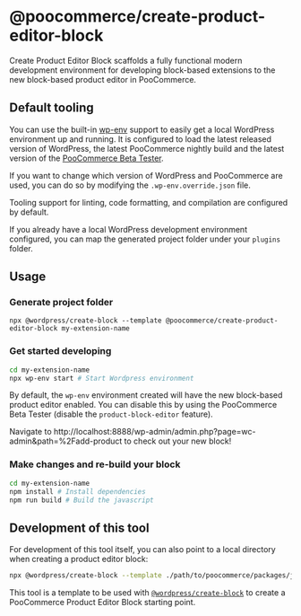 # @poocommerce/create-product-editor-block

Create Product Editor Block scaffolds a fully functional modern development environment for developing block-based extensions to the new block-based product editor in PooCommerce.

## Default tooling

You can use the built-in [wp-env](https://github.com/WordPress/gutenberg/tree/trunk/packages/env) support to easily get a local WordPress environment up and running. It is configured to load the latest released version of WordPress, the latest PooCommerce nightly build and the latest version of the [PooCommerce Beta Tester](https://github.com/poocommerce/poocommerce/tree/trunk/plugins/poocommerce-beta-tester).

If you want to change which version of WordPress and PooCommerce are used, you can do so by modifying the `.wp-env.override.json` file.

Tooling support for linting, code formatting, and compilation are configured by default.

If you already have a local WordPress development environment configured, you can map the generated project folder under your `plugins` folder.

## Usage

### Generate project folder

```
npx @wordpress/create-block --template @poocommerce/create-product-editor-block my-extension-name
```

### Get started developing


```bash
cd my-extension-name
npx wp-env start # Start Wordpress environment
```

By default, the `wp-env` environment created will have the new block-based product editor enabled. You can disable this by using the PooCommerce Beta Tester (disable the `product-block-editor` feature).

Navigate to http://localhost:8888/wp-admin/admin.php?page=wc-admin&path=%2Fadd-product to check out your new block!

### Make changes and re-build your block

```bash
cd my-extension-name
npm install # Install dependencies
npm run build # Build the javascript
```

## Development of this tool

For development of this tool itself, you can also point to a local directory when creating a product editor block:

```bash
npx @wordpress/create-block --template ./path/to/poocommerce/packages/js/create-product-editor-block my-extension-name
```

This tool is a template to be used with [`@wordpress/create-block`](https://github.com/WordPress/gutenberg/tree/trunk/packages/create-block) to create a PooCommerce Product Editor Block starting point.
